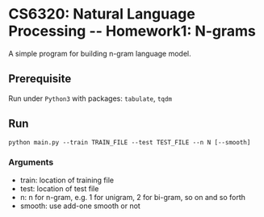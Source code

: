 # CS6320: Natural Language Processing -- Homework1: N-grams
A simple program for building n-gram language model.

## Prerequisite
Run under `Python3` with packages: `tabulate`, `tqdm`

## Run
```
python main.py --train TRAIN_FILE --test TEST_FILE --n N [--smooth]
```
### Arguments
* train: location of training file
* test: location of test file
* n: n for n-gram, e.g. 1 for unigram, 2 for bi-gram, so on and so forth
* smooth: use add-one smooth or not
